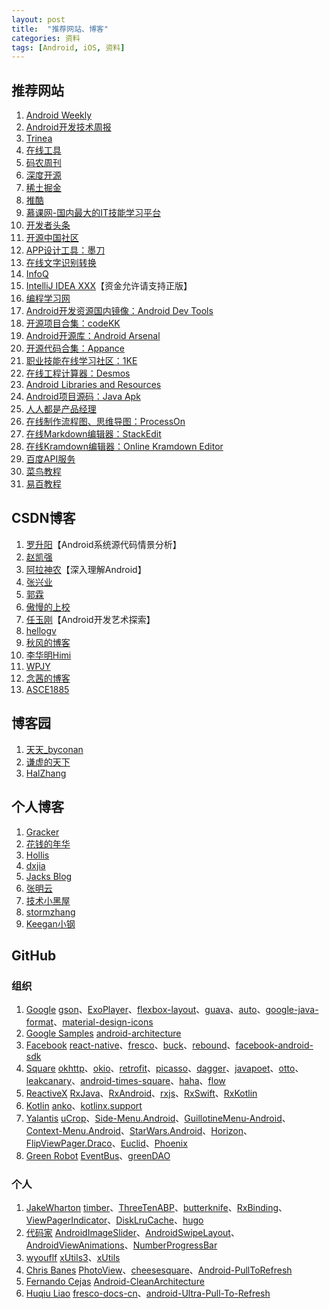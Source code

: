 ```yaml
---
layout: post
title:  "推荐网站、博客"
categories: 资料
tags: [Android, iOS, 资料]
---
```

## 推荐网站

1. [Android Weekly](http://androidweekly.net)
2. [Android开发技术周报](http://www.androidweekly.cn)
3. [Trinea](http://www.trinea.cn)
4. [在线工具](http://tool.oschina.net)
5. [码农周刊](http://weekly.manong.io)
6. [深度开源](http://www.open-open.com)
7. [稀土掘金](http://gold.xitu.io)
8. [推酷](http://www.tuicool.com)
9. [慕课网-国内最大的IT技能学习平台](http://www.imooc.com)
10. [开发者头条](http://toutiao.io)
11. [开源中国社区](http://www.oschina.net)
12. [APP设计工具：墨刀](https://modao.cc)
13. [在线文字识别转换](http://ocr.wdku.net)
14. [InfoQ](http://www.infoq.com/cn)
15. [IntelliJ IDEA XXX](http://idea.lanyus.com)【资金允许请支持正版】
16. [编程学习网](http://www.phpxs.com)
17. [Android开发资源国内镜像：Android Dev Tools](http://www.androiddevtools.cn)
18. [开源项目合集：codeKK](http://p.codekk.com)
19. [Android开源库：Android Arsenal](http://android-arsenal.com)
20. [开源代码合集：Appance](http://www.appance.com)
21. [职业技能在线学习社区：1KE](http://www.1ke.co)
22. [在线工程计算器：Desmos](https://www.desmos.com)
23. [Android Libraries and Resources](http://alamkanak.github.io/android-libraries-and-resources)
24. [Android项目源码：Java Apk](http://www.javaapk.com)
25. [人人都是产品经理](http://www.woshipm.com)
26. [在线制作流程图、思维导图：ProcessOn](https://www.processon.com)
27. [在线Markdown编辑器：StackEdit](https://stackedit.io)
28. [在线Kramdown编辑器：Online Kramdown Editor](http://kramdown.herokuapp.com)
29. [百度API服务](http://apistore.baidu.com)
30. [菜鸟教程](http://www.runoob.com)
31. [易百教程](http://www.yiibai.com)

## CSDN博客

1. [罗升阳](http://blog.csdn.net/luoshengyang?viewmode=contents)【Android系统源代码情景分析】
2. [赵凯强](http://blog.csdn.net/zhaokaiqiang1992?viewmode=contents)
3. [阿拉神农](http://blog.csdn.net/innost?viewmode=contents)【深入理解Android】
4. [张兴业](http://blog.csdn.net/xyz_lmn?viewmode=contents)
5. [郭霖](http://blog.csdn.net/guolin_blog?viewmode=contents)
6. [傲慢的上校](http://blog.csdn.net/lilu_leo?viewmode=contents)
7. [任玉刚](http://blog.csdn.net/singwhatiwanna?viewmode=contents)【Android开发艺术探索】
8. [hellogv](http://blog.csdn.net/hellogv?viewmode=contents)
9. [秋风的博客](http://blog.csdn.net/tangcheng_ok?viewmode=contents)
10. [李华明Himi](http://blog.csdn.net/xiaominghimi?viewmode=contents)
11. [WPJY](http://blog.csdn.net/wangjinyu501?viewmode=contents)
12. [念茜的博客](http://blog.csdn.net/yiyaaixuexi?viewmode=contents)
13. [ASCE1885](http://blog.csdn.net/asce1885?viewmode=contents)

## 博客园

1. [天天_byconan](http://www.cnblogs.com/tiantianbyconan)
2. [谦虚的天下](http://www.cnblogs.com/qianxudetianxia)
3. [HalZhang](http://home.cnblogs.com/u/halzhang)

## 个人博客

1. [Gracker](http://androidperformance.com)
2. [花钱的年华](http://calvin1978.blogcn.com)
3. [Hollis](http://www.hollischuang.com)
4. [dxjia](http://dxjia.cn)
5. [Jacks Blog](http://blog.dreamtobe.cn)
6. [张明云](http://zmywly8866.github.io)
7. [技术小黑屋](http://droidyue.com)
8. [stormzhang](http://stormzhang.com)
9. [Keegan小钢](http://keeganlee.me)

## GitHub

### 组织

1. [Google](https://github.com/google)
    [gson](https://github.com/google/gson)、[ExoPlayer](https://github.com/google/ExoPlayer)、[flexbox-layout](https://github.com/google/flexbox-layout)、[guava](https://github.com/google/guava)、[auto](https://github.com/google/auto)、[google-java-format](https://github.com/google/google-java-format)、[material-design-icons](https://github.com/google/material-design-icons)
2. [Google Samples](https://github.com/googlesamples)
    [android-architecture](https://github.com/googlesamples/android-architecture)
3. [Facebook](https://github.com/facebook)
    [react-native](https://github.com/facebook/react-native)、[fresco](https://github.com/facebook/fresco)、[buck](https://github.com/facebook/buck)、[rebound](https://github.com/facebook/rebound)、[facebook-android-sdk](https://github.com/facebook/facebook-android-sdk)
4. [Square](https://github.com/square)
    [okhttp](https://github.com/square/okhttp)、[okio](https://github.com/square/okio)、[retrofit](https://github.com/square/retrofit)、[picasso](https://github.com/square/picasso)、[dagger](https://github.com/square/dagger)、[javapoet](https://github.com/square/javapoet)、[otto](https://github.com/square/otto)、[leakcanary](https://github.com/square/leakcanary)、[android-times-square](https://github.com/square/android-times-square)、[haha](https://github.com/square/haha)、[flow](https://github.com/square/flow)
5. [ReactiveX](https://github.com/ReactiveX)
    [RxJava](https://github.com/ReactiveX/RxJava)、[RxAndroid](https://github.com/ReactiveX/RxAndroid)、[rxjs](https://github.com/ReactiveX/rxjs)、[RxSwift](https://github.com/ReactiveX/RxSwift)、[RxKotlin](https://github.com/ReactiveX/RxKotlin)
6. [Kotlin](https://github.com/Kotlin)
    [anko](https://github.com/Kotlin/anko)、[kotlinx.support](https://github.com/Kotlin/kotlinx.support)
7. [Yalantis](https://github.com/Yalantis)
    [uCrop](https://github.com/Yalantis/uCrop)、[Side-Menu.Android](https://github.com/Yalantis/Side-Menu.Android)、[GuillotineMenu-Android](https://github.com/Yalantis/GuillotineMenu-Android)、[Context-Menu.Android](https://github.com/Yalantis/Context-Menu.Android)、[StarWars.Android](https://github.com/Yalantis/StarWars.Android)、[Horizon](https://github.com/Yalantis/Horizon)、[FlipViewPager.Draco](https://github.com/Yalantis/FlipViewPager.Draco)、[Euclid](https://github.com/Yalantis/Euclid)、[Phoenix](https://github.com/Yalantis/Phoenix)
8. [Green Robot](https://github.com/greenrobot)
    [EventBus](https://github.com/greenrobot/EventBus)、[greenDAO](https://github.com/greenrobot/greenDAO)

### 个人

1. [JakeWharton](https://github.com/JakeWharton)
    [timber](https://github.com/JakeWharton/timber)、[ThreeTenABP](https://github.com/JakeWharton/ThreeTenABP)、[butterknife](https://github.com/JakeWharton/butterknife)、[RxBinding](https://github.com/JakeWharton/RxBinding)、[ViewPagerIndicator](https://github.com/JakeWharton/ViewPagerIndicator)、[DiskLruCache](https://github.com/JakeWharton/DiskLruCache)、[hugo](https://github.com/JakeWharton/hugo)
2. [代码家](https://github.com/daimajia)
    [AndroidImageSlider](https://github.com/daimajia/AndroidImageSlider)、[AndroidSwipeLayout](https://github.com/daimajia/AndroidSwipeLayout)、[AndroidViewAnimations](https://github.com/daimajia/AndroidViewAnimations)、[NumberProgressBar](https://github.com/daimajia/NumberProgressBar)
3. [wyouflf](https://github.com/wyouflf)
    [xUtils3](https://github.com/wyouflf/xUtils3)、[xUtils](https://github.com/wyouflf/xUtils)
4. [Chris Banes](https://github.com/chrisbanes)
    [PhotoView](https://github.com/chrisbanes/PhotoView)、[cheesesquare](https://github.com/chrisbanes/cheesesquare)、[Android-PullToRefresh](https://github.com/chrisbanes/Android-PullToRefresh)
5. [Fernando Cejas](https://github.com/android10)
    [Android-CleanArchitecture](https://github.com/android10/Android-CleanArchitecture)
6. [Huqiu Liao](https://github.com/liaohuqiu)
    [fresco-docs-cn](https://github.com/liaohuqiu/fresco-docs-cn)、[android-Ultra-Pull-To-Refresh](https://github.com/liaohuqiu/android-Ultra-Pull-To-Refresh)
